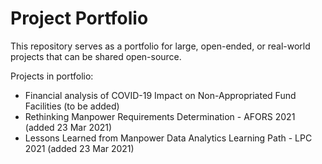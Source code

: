 # Project Portfolio

This repository serves as a portfolio for large, open-ended, or real-world projects that can be shared open-source.

Projects in portfolio:
- Financial analysis of COVID-19 Impact on Non-Appropriated Fund Facilities (to be added)
- Rethinking Manpower Requirements Determination - AFORS 2021 (added 23 Mar 2021)
- Lessons Learned from Manpower Data Analytics Learning Path - LPC 2021 (added 23 Mar 2021)
